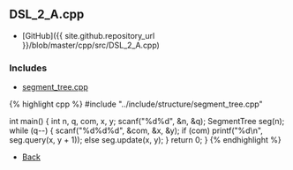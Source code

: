 ## DSL_2_A.cpp

- [GitHub]({{ site.github.repository_url }}/blob/master/cpp/src/DSL_2_A.cpp)

### Includes

- [segment_tree.cpp](../include/structure/segment_tree)

{% highlight cpp %}
#include "../include/structure/segment_tree.cpp"

int main() {
  int n, q, com, x, y;
  scanf("%d%d", &n, &q);
  SegmentTree<RMQ> seg(n);
  while (q--) {
    scanf("%d%d%d", &com, &x, &y);
    if (com) printf("%d\n", seg.query(x, y + 1));
    else seg.update(x, y);
  }
  return 0;
}
{% endhighlight %}

- [Back](../..)
